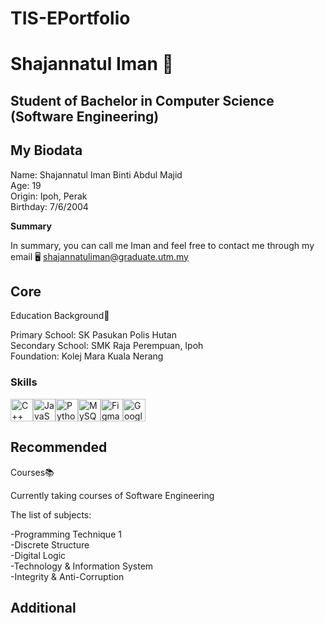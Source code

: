 # TIS-EPortfolio

Shajannatul Iman 🦋
=================================

Student of Bachelor in Computer Science (Software Engineering)
--------------------------------------------------------------

My Biodata
----------

Name: Shajannatul Iman Binti Abdul Majid  
Age: 19  
Origin: Ipoh, Perak  
Birthday: 7/6/2004

__Summary__

In summary, you can call me Iman and feel free to contact me through my email 🖥 shajannatuliman@graduate.utm.my

Core
----

Education Background🏫

Primary School: SK Pasukan Polis Hutan  
Secondary School: SMK Raja Perempuan, Ipoh  
Foundation: Kolej Mara Kuala Nerang

### Skills


<p align="left">
<a href="https://docs.microsoft.com/en-us/cpp/?view=msvc-170" target="_blank" rel="noreferrer"><img src="https://raw.githubusercontent.com/danielcranney/readme-generator/main/public/icons/skills/cplusplus-colored.svg" width="36" height="36" alt="C++" /></a><a href="https://developer.mozilla.org/en-US/docs/Web/JavaScript" target="_blank" rel="noreferrer"><img src="https://raw.githubusercontent.com/danielcranney/readme-generator/main/public/icons/skills/javascript-colored.svg" width="36" height="36" alt="JavaScript" /></a><a href="https://www.python.org/" target="_blank" rel="noreferrer"><img src="https://raw.githubusercontent.com/danielcranney/readme-generator/main/public/icons/skills/python-colored.svg" width="36" height="36" alt="Python" /></a><a href="https://www.mysql.com/" target="_blank" rel="noreferrer"><img src="https://raw.githubusercontent.com/danielcranney/readme-generator/main/public/icons/skills/mysql-colored.svg" width="36" height="36" alt="MySQL" /></a><a href="https://www.figma.com/" target="_blank" rel="noreferrer"><img src="https://raw.githubusercontent.com/danielcranney/readme-generator/main/public/icons/skills/figma-colored.svg" width="36" height="36" alt="Figma" /></a><a href="https://cloud.google.com/" target="_blank" rel="noreferrer"><img src="https://raw.githubusercontent.com/danielcranney/readme-generator/main/public/icons/skills/googlecloud-colored.svg" width="36" height="36" alt="Google Cloud" /></a>
</p>

Recommended
-----------

Courses📚  

Currently taking courses of Software Engineering  

The list of subjects:  

-Programming Technique 1  
-Discrete Structure  
-Digital Logic  
-Technology & Information System  
-Integrity & Anti-Corruption

Additional
-----------



